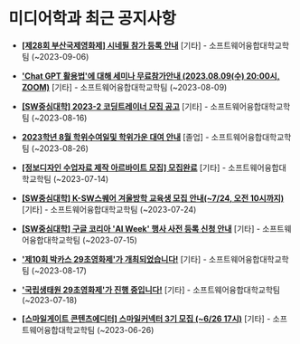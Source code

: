 # 미디어학과 최근 공지사항

* **[[제28회 부산국제영화제] 시네필 참가 등록 안내](https://media.ajou.ac.kr/media/board/board01.jsp?mode=view&amp;article_no=236343&amp;board_wrapper=%2Fmedia%2Fboard%2Fboard01.jsp&amp;pager.offset=0&amp;board_no=304)**
 [기타] - 소프트웨어융합대학교학팀 (~2023-09-06)

* **[&#x27;Chat GPT 활용법&#x27;에 대해 세미나 무료참가안내 (2023.08.09(수) 20:00시, ZOOM)](https://media.ajou.ac.kr/media/board/board01.jsp?mode=view&amp;article_no=236331&amp;board_wrapper=%2Fmedia%2Fboard%2Fboard01.jsp&amp;pager.offset=0&amp;board_no=304)**
 [기타] - 소프트웨어융합대학교학팀 (~2023-08-09)

* **[[SW중심대학] 2023-2 코딩트레이너 모집 공고](https://media.ajou.ac.kr/media/board/board01.jsp?mode=view&amp;article_no=236303&amp;board_wrapper=%2Fmedia%2Fboard%2Fboard01.jsp&amp;pager.offset=0&amp;board_no=304)**
 [기타] - 소프트웨어융합대학교학팀 (~2023-08-16)

* **[2023학년 8월 학위수여일및 학위가운 대여 안내](https://media.ajou.ac.kr/media/board/board01.jsp?mode=view&amp;article_no=236293&amp;board_wrapper=%2Fmedia%2Fboard%2Fboard01.jsp&amp;pager.offset=0&amp;board_no=304)**
 [졸업] - 소프트웨어융합대학교학팀 (~2023-08-26)

* **[[정보디자인 수업자료 제작 아르바이트 모집] 모집완료](https://media.ajou.ac.kr/media/board/board01.jsp?mode=view&amp;article_no=235972&amp;board_wrapper=%2Fmedia%2Fboard%2Fboard01.jsp&amp;pager.offset=0&amp;board_no=304)**
 [기타] - 소프트웨어융합대학교학팀 (~2023-07-14)

* **[[SW중심대학] K-SW스퀘어 겨울방학 교육생 모집 안내(~7/24, 오전 10시까지)](https://media.ajou.ac.kr/media/board/board01.jsp?mode=view&amp;article_no=235969&amp;board_wrapper=%2Fmedia%2Fboard%2Fboard01.jsp&amp;pager.offset=0&amp;board_no=304)**
 [기타] - 소프트웨어융합대학교학팀 (~2023-07-24)

* **[[SW중심대학] 구글 코리아 &#x27;AI Week&#x27; 행사 사전 등록 신청 안내](https://media.ajou.ac.kr/media/board/board01.jsp?mode=view&amp;article_no=235961&amp;board_wrapper=%2Fmedia%2Fboard%2Fboard01.jsp&amp;pager.offset=0&amp;board_no=304)**
 [기타] - 소프트웨어융합대학교학팀 (~2023-07-15)

* **[&#x27;제10회 박카스 29초영화제&#x27;가 개최되었습니다!](https://media.ajou.ac.kr/media/board/board01.jsp?mode=view&amp;article_no=235945&amp;board_wrapper=%2Fmedia%2Fboard%2Fboard01.jsp&amp;pager.offset=0&amp;board_no=304)**
 [기타] - 소프트웨어융합대학교학팀 (~2023-08-17)

* **[&#x27;국립생태원 29초영화제&#x27;가 진행 중입니다!](https://media.ajou.ac.kr/media/board/board01.jsp?mode=view&amp;article_no=235758&amp;board_wrapper=%2Fmedia%2Fboard%2Fboard01.jsp&amp;pager.offset=0&amp;board_no=304)**
 [기타] - 소프트웨어융합대학교학팀 (~2023-07-18)

* **[[스마일게이트 콘텐츠에디터] 스마일커넥터 3기 모집 (~6/26 17시)](https://media.ajou.ac.kr/media/board/board01.jsp?mode=view&amp;article_no=235740&amp;board_wrapper=%2Fmedia%2Fboard%2Fboard01.jsp&amp;pager.offset=0&amp;board_no=304)**
 [기타] - 소프트웨어융합대학교학팀 (~2023-06-26)
